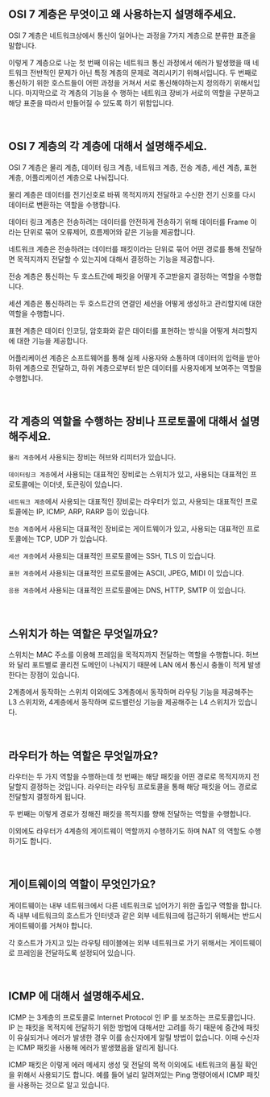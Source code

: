 ## OSI 7 계층은 무엇이고 왜 사용하는지 설명해주세요.

OSI 7 계층은 네트워크상에서 통신이 일어나는 과정을 7가지 계층으로 분류한 표준을 말합니다.

이렇게 7 계층으로 나눈 첫 번째 이유는 네트워크 통신 과정에서 에러가 발생했을 때 네트워크 전반적인 문제가 아닌 특정 계층의 문제로 격리시키기 위해서입니다. 두 번째로 통신하기 위한 호스트들이 어떤 과정을 거쳐서 서로 통신해야하는지 정의하기 위해서입니다. 마지막으로 각 계층의 기능을 수 행하는 네트워크 장비가 서로의 역할을 구분하고 해당 표준을 따라서 만들어질 수 있도록 하기 위함입니다.

<br>

## OSI 7 계층의 각 계층에 대해서 설명해주세요.

OSI 7 계층은 물리 계층, 데이터 링크 계층, 네트워크 계층, 전송 계층, 세션 계층, 표현 계층, 어플리케이션 계층으로 나눠집니다.

물리 계층은 데이터를 전기신호로 바꿔 목적지까지 전달하고 수신한 전기 신호를 다시 데이터로 변환하는 역할을 수행합니다.

데이터 링크 계층은 전송하려는 데이터를 안전하게 전송하기 위해 데이터를 Frame 이라는 단위로 묶어 오류제어, 흐름제어와 같은 기능을 제공합니다.

네트워크 계층은 전송하려는 데이터를 패킷이라는 단위로 묶어 어떤 경로를 통해 전달하면 목적지까지 전달할 수 있는지에 대해서 결정하는 기능을 제공합니다.

전송 계층은 통신하는 두 호스트간에 패킷을 어떻게 주고받을지 결정하는 역할을 수행합니다.

세션 계층은 통신하려는 두 호스트간의 연결인 세션을 어떻게 생성하고 관리할지에 대한 역할을 수행합니다.

표현 계층은 데이터 인코딩, 암호화와 같은 데이터를 표현하는 방식을 어떻게 처리할지에 대한 기능을 제공합니다.

어플리케이션 계층은 소프트웨어를 통해 실제 사용자와 소통하며 데이터의 입력을 받아 하위 계층으로 전달하고, 하위 계층으로부터 받은 데이터를 사용자에게 보여주는 역할을 수행합니다.

<br>

## 각 계층의 역할을 수행하는 장비나 프로토콜에 대해서 설명해주세요.

`물리 계층`에서 사용되는 장비는 허브와 리피터가 있습니다.

`데이터링크 계층`에서 사용되는 대표적인 장비로는 스위치가 있고, 사용되는 대표적인 프로토콜에는 이더넷, 토큰링이 있습니다.

`네트워크 계층`에서 사용되는 대표적인 장비로는 라우터가 있고, 사용되는 대표적인 프로토콜에는 IP, ICMP, ARP, RARP 등이 있습니다.

`전송 계층`에서 사용되는 대표적인 장비로는 게이트웨이가 있고, 사용되는 대표적인 프로토콜에는 TCP, UDP 가 있습니다.

`세션 계층`에서 사용되는 대표적인 프로토콜에는 SSH, TLS 이 있습니다.

`표현 계층`에서 사용되는 대표적인 프로토콜에는 ASCII, JPEG, MIDI 이 있습니다.

`응용 계층`에서 사용되는 대표적인 프로토콜에는 DNS, HTTP, SMTP 이 있습니다.

<br>

## 스위치가 하는 역할은 무엇일까요?

스위치는 MAC 주소를 이용해 프레임을 목적지까지 전달하는 역할을 수행합니다. 허브와 달리 포트별로 콜리전 도메인이 나눠지기 때문에 LAN 에서 통신시 충돌이 적게 발생한다는 장점이 있습니다.

2계층에서 동작하는 스위치 이외에도 3계층에서 동작하며 라우팅 기능을 제공해주는 L3 스위치와, 4계층에서 동작하며 로드밸런싱 기능을 제공해주는 L4 스위치가 있습니다.

<br>

## 라우터가 하는 역할은 무엇일까요?

라우터는 두 가지 역할을 수행하는데 첫 번째는 해당 패킷을 어떤 경로로 목적지까지 전달할지 결정하는 것입니다. 라우터는 라우팅 프로토콜을 통해 해당 패킷을 어느 경로로 전달할지 결정하게 됩니다.

두 번째는 이렇게 경로가 정해진 패킷을 목적지를 향해 전달하는 역할을 수행합니다.

이외에도 라우터가 4계층의 게이트웨이 역할까지 수행하기도 하며 NAT 의 역할도 수행하기도 합니다.

<br>

## 게이트웨이의 역할이 무엇인가요?

게이트웨이는 내부 네트워크에서 다른 네트워크로 넘어가기 위한 출입구 역할을 합니다. 즉 내부 네트워크의 호스트가 인터넷과 같은 외부 네트워크에 접근하기 위해서는 반드시 게이트웨이를 거쳐야 합니다.

각 호스트가 가지고 있는 라우팅 테이블에는 외부 네트워크로 가기 위해서는 게이트웨이로 프레임을 전달하도록 설정되어 있습니다.

<br>

## ICMP 에 대해서 설명해주세요.

ICMP 는 3계층의 프로토콜로 Internet Protocol 인 IP 를 보조하는 프로토콜입니다. IP 는 패킷을 목적지에 전달하기 위한 방법에 대해서만 고려를 하기 때문에 중간에 패킷이 유실되거나 에러가 발생한 경우 이를 송신자에게 알릴 방법이 없습니다. 이때 수신자는 ICMP 패킷을 사용해 에러가 발생했음을 알리게 됩니다.

ICMP 패킷은 이렇게 에러 메세지 생성 및 전달의 목적 이외에도 네트워크의 품질 확인을 위해서 사용되기도 합니다. 예를 들어 널리 알려져있는 Ping 명령어에서 ICMP 패킷을 사용하는 것으로 알고 있습니다.